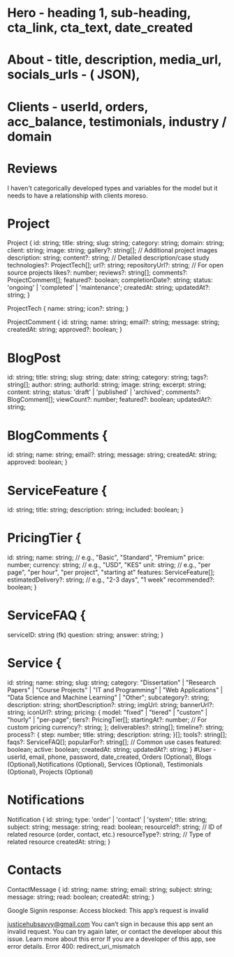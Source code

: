 # Hero - heading 1, sub-heading, cta_link, cta_text, date_created 
# About -  title, description, media_url, socials_urls - ( JSON), 
# Clients - userId, orders, acc_balance, testimonials, industry / domain
# Reviews  
I haven't categorically developed types and variables for the model but it needs to have a relationship with clients moreso. 
 

# Project 
 Project {
  id: string;
  title: string;
  slug: string;
  category: string;
  domain: string;
  client: string;
  image: string;
  gallery?: string[]; // Additional project images
  description: string;
  content?: string; // Detailed description/case study
  technologies?: ProjectTech[];
  url?: string;
  repositoryUrl?: string; // For open source projects
  likes?: number;
  reviews?: string[];
  comments?: ProjectComment[];
  featured?: boolean;
  completionDate?: string;
  status: 'ongoing' | 'completed' | 'maintenance';
  createdAt: string;
  updatedAt?: string;
}

ProjectTech {
  name: string;
  icon?: string;
}


ProjectComment {
  id: string;
  name: string;
  email?: string;
  message: string;
  createdAt: string;
  approved?: boolean;
}

# BlogPost
  id: string;
  title: string;
  slug: string;
  date: string;
  category: string;
  tags?: string[];
  author: string;
  authorId: string;
  image: string;
  excerpt: string;
  content: string;
  status: 'draft' | 'published' | 'archived';
  comments?: BlogComment[];
  viewCount?: number;
  featured?: boolean;
  updatedAt?: string;
# BlogComments {  
  id: string;
  name: string;
  email?: string;
  message: string;
  createdAt: string;
  approved: boolean;
  }


# ServiceFeature {
  id: string;
  title: string;
  description: string;
  included: boolean;
}
# PricingTier {
  id: string;
  name: string; // e.g., "Basic", "Standard", "Premium"
  price: number;
  currency: string; // e.g., "USD", "KES"
  unit: string; // e.g., "per page", "per hour", "per project", "starting at"
  features: ServiceFeature[];
  estimatedDelivery?: string; // e.g., "2-3 days", "1 week"
  recommended?: boolean;
}

# ServiceFAQ {
  serviceID: string (fk)
  question: string;
  answer: string;
}

# Service {
  id: string;
  name: string;
  slug: string;
  category: "Dissertation" | "Research Papers" | "Course Projects" | "IT and Programming" | "Web Applications" | "Data Science and Machine Learning" | "Other";
  subcategory?: string;
  description: string;
  shortDescription?: string;
  imgUrl: string;
  bannerUrl?: string;
  iconUrl?: string;
  pricing: {
    model: "fixed" | "tiered" | "custom" | "hourly" | "per-page";
    tiers?: PricingTier[];
    startingAt?: number; // For custom pricing
    currency?: string;
  };
  deliverables?: string[];
  timeline?: string;
  process?: {
    step: number;
    title: string;
    description: string;
  }[];
  tools?: string[];
  faqs?: ServiceFAQ[];
  popularFor?: string[]; // Common use cases
  featured: boolean;
  active: boolean;
  createdAt: string;
  updatedAt?: string;
}
#User - userId, email, phone, password, date_created, Orders (Optional), Blogs (Optional),Notifications (Optional), Services (Optional), Testimonials (Optional), Projects (Optional)
# Notifications
 Notification {
  id: string;
  type: 'order' | 'contact' | 'system';
  title: string;
  subject: string;
  message: string;
  read: boolean;
  resourceId?: string; // ID of related resource (order, contact, etc.)
  resourceType?: string; // Type of related resource
  createdAt: string;
}
# Contacts

ContactMessage {
  id: string;
  name: string;
  email: string;
  subject: string;
  message: string;
  read: boolean;
  createdAt: string;
}



Google Signin response:
Access blocked: This app’s request is invalid

justicehubsavvy@gmail.com
You can’t sign in because this app sent an invalid request. You can try again later, or contact the developer about this issue. Learn more about this error
If you are a developer of this app, see error details.
Error 400: redirect_uri_mismatch

